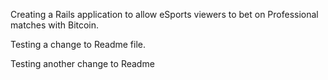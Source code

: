 Creating a Rails application to allow eSports viewers to bet on Professional matches with Bitcoin.

Testing a change to Readme file.

Testing another change to Readme